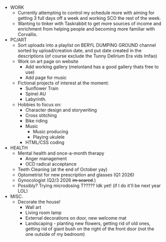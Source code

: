 - WORK
	- Currently attempting to control my schedule more with aiming for getting 3 full days off a week and working SCO the rest of the week.
	- Wanting to tinker with Taskrabbit to get more sources of income and enrichment from helping people and becoming more familiar with Corvallis.
- PC/ART
	- Sort uploads into a playlist on BERYL DUMPING GROUND channel sorted by upload/creation date, and put date created in the descriptions (of course exclude the Tunny Delirium Era vids lmfao)
	- Work on art page on website
		- Add working gallery (melonland has a good gallery thats free to use)
		- Add page for music
	- Fictional projects of interest at the moment:
		- Sunflower Train
		- Spinel AU
		- Labyrinth.
	- Hobbies to focus on:
		- Character design and storywriting
		- Cross stitching
		- Bike riding
		- Music
			- Music producing
			- Playing ukulele
		- HTML/CSS coding
- HEALTH
	- Mental health and once-a-month therapy
		- Anger management
		- OCD radical acceptance
	- Teeth Cleaning (at the end of October yay)
	- Optometrist for new prescription and glasses (Q1 2026)
	- Gynocologist (Q2/3 2026 ~~im scared~~.)
	- Possibly? Trying microdosing T????? Idk yet! (if I do it'll be next year LOL)
- MISC.
	- Decorate the house!
		- Wall art
		- Living room lamp
		- External decorations on door, new welcome mat
		- Landscaping - planting new flowers, getting rid of old ones, getting rid of giant bush on the right of the front door (not the one outside of my bedroom)